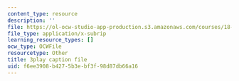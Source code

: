 ```yaml
---
content_type: resource
description: ''
file: https://ol-ocw-studio-app-production.s3.amazonaws.com/courses/18-01sc-single-variable-calculus-fall-2010/f6ee3908b4275b3ebf3f98d87db66a16_ed-rB3k_56U.vtt
file_type: application/x-subrip
learning_resource_types: []
ocw_type: OCWFile
resourcetype: Other
title: 3play caption file
uid: f6ee3908-b427-5b3e-bf3f-98d87db66a16
---
```

